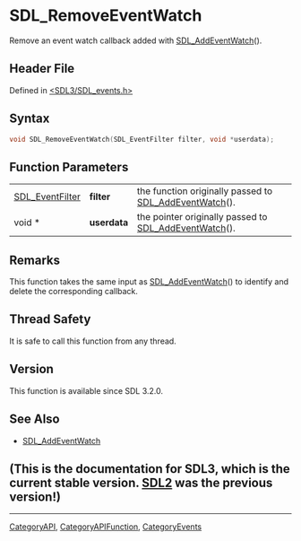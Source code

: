 # SDL_RemoveEventWatch

Remove an event watch callback added with [SDL_AddEventWatch](SDL_AddEventWatch)().

## Header File

Defined in [<SDL3/SDL_events.h>](https://github.com/libsdl-org/SDL/blob/main/include/SDL3/SDL_events.h)

## Syntax

```c
void SDL_RemoveEventWatch(SDL_EventFilter filter, void *userdata);
```

## Function Parameters

|                                    |              |                                                                             |
| ---------------------------------- | ------------ | --------------------------------------------------------------------------- |
| [SDL_EventFilter](SDL_EventFilter) | **filter**   | the function originally passed to [SDL_AddEventWatch](SDL_AddEventWatch)(). |
| void *                             | **userdata** | the pointer originally passed to [SDL_AddEventWatch](SDL_AddEventWatch)().  |

## Remarks

This function takes the same input as
[SDL_AddEventWatch](SDL_AddEventWatch)() to identify and delete the
corresponding callback.

## Thread Safety

It is safe to call this function from any thread.

## Version

This function is available since SDL 3.2.0.

## See Also

- [SDL_AddEventWatch](SDL_AddEventWatch)


## (This is the documentation for SDL3, which is the current stable version. [SDL2](https://wiki.libsdl.org/SDL2/) was the previous version!)



----
[CategoryAPI](CategoryAPI), [CategoryAPIFunction](CategoryAPIFunction), [CategoryEvents](CategoryEvents)

